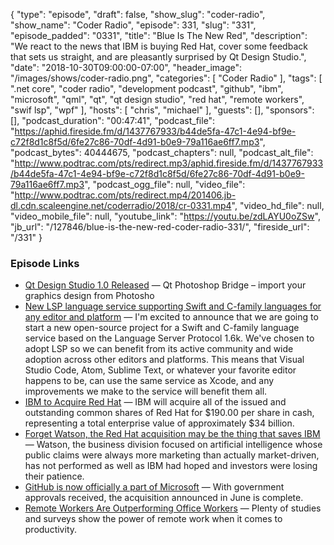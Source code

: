 {
  "type": "episode",
  "draft": false,
  "show_slug": "coder-radio",
  "show_name": "Coder Radio",
  "episode": 331,
  "slug": "331",
  "episode_padded": "0331",
  "title": "Blue Is The New Red",
  "description": "We react to the news that IBM is buying Red Hat, cover some feedback that sets us straight, and are pleasantly surprised by Qt Design Studio.",
  "date": "2018-10-30T09:00:00-07:00",
  "header_image": "/images/shows/coder-radio.png",
  "categories": [
    "Coder Radio"
  ],
  "tags": [
    ".net core",
    "coder radio",
    "development podcast",
    "github",
    "ibm",
    "microsoft",
    "qml",
    "qt",
    "qt design studio",
    "red hat",
    "remote workers",
    "swif lsp",
    "wpf"
  ],
  "hosts": [
    "chris",
    "michael"
  ],
  "guests": [],
  "sponsors": [],
  "podcast_duration": "00:47:41",
  "podcast_file": "https://aphid.fireside.fm/d/1437767933/b44de5fa-47c1-4e94-bf9e-c72f8d1c8f5d/6fe27c86-70df-4d91-b0e9-79a116ae6ff7.mp3",
  "podcast_bytes": 40444675,
  "podcast_chapters": null,
  "podcast_alt_file": "http://www.podtrac.com/pts/redirect.mp3/aphid.fireside.fm/d/1437767933/b44de5fa-47c1-4e94-bf9e-c72f8d1c8f5d/6fe27c86-70df-4d91-b0e9-79a116ae6ff7.mp3",
  "podcast_ogg_file": null,
  "video_file": "http://www.podtrac.com/pts/redirect.mp4/201406.jb-dl.cdn.scaleengine.net/coderradio/2018/cr-0331.mp4",
  "video_hd_file": null,
  "video_mobile_file": null,
  "youtube_link": "https://youtu.be/zdLAYU0oZSw",
  "jb_url": "/127846/blue-is-the-new-red-coder-radio-331/",
  "fireside_url": "/331"
}


### Episode Links

  * [Qt Design Studio 1.0 Released](http://blog.qt.io/blog/2018/10/25/qt-design-studio-1-0-released/ "Qt Design Studio 1.0 Released") — Qt Photoshop Bridge – import your graphics design from Photosho
  * [New LSP language service supporting Swift and C-family languages for any editor and platform](https://forums.swift.org/t/new-lsp-language-service-supporting-swift-and-c-family-languages-for-any-editor-and-platform/17024 "New LSP language service supporting Swift and C-family languages for any editor and platform") — I'm excited to announce that we are going to start a new open-source project for a Swift and C-family language service based on the Language Server Protocol 1.6k. We've chosen to adopt LSP so we can benefit from its active community and wide adoption across other editors and platforms. This means that Visual Studio Code, Atom, Sublime Text, or whatever your favorite editor happens to be, can use the same service as Xcode, and any improvements we make to the service will benefit them all. 
  * [IBM to Acquire Red Hat](https://www.redhat.com/en/about/press-releases/ibm-acquire-red-hat-completely-changing-cloud-landscape-and-becoming-world%E2%80%99s-1-hybrid-cloud-provider "IBM to Acquire Red Hat") — IBM will acquire all of the issued and outstanding common shares of Red Hat for $190.00 per share in cash, representing a total enterprise value of approximately $34 billion.
  * [Forget Watson, the Red Hat acquisition may be the thing that saves IBM](https://techcrunch.com/2018/10/28/forget-watson-the-red-hat-acquisition-may-be-the-thing-that-saves-ibm/ "Forget Watson, the Red Hat acquisition may be the thing that saves IBM") — Watson, the business division focused on artificial intelligence whose public claims were always more marketing than actually market-driven, has not performed as well as IBM had hoped and investors were losing their patience.
  * [GitHub is now officially a part of Microsoft](https://arstechnica.com/gadgets/2018/10/github-is-now-officially-a-part-of-microsoft/ "GitHub is now officially a part of Microsoft") — With government approvals received, the acquisition announced in June is complete.
  * [Remote Workers Are Outperforming Office Workers](https://www.inc.com/brian-de-haaff/3-ways-remote-workers-outperform-office-workers.html "Remote Workers Are Outperforming Office Workers") — Plenty of studies and surveys show the power of remote work when it comes to productivity.


